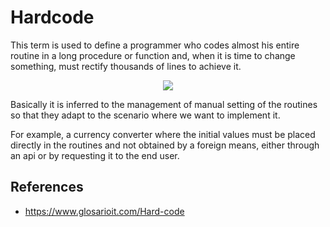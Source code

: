 # Hardcode

This term is used to define a programmer who codes almost his entire routine in a long procedure or function and, when it is time to change something, must rectify thousands of lines to achieve it.

<p align="center">
  <img src="https://github.com/dimasx010/knowledge/assets/105082657/0e184b76-1044-464d-90c1-24de60e6205f">
</p>

Basically it is inferred to the management of manual setting of the routines so that they adapt to the scenario where we want to implement it.

For example, a currency converter where the initial values must be placed directly in the routines and not obtained by a foreign means, either through an api or by requesting it to the end user.


## References
- https://www.glosarioit.com/Hard-code


